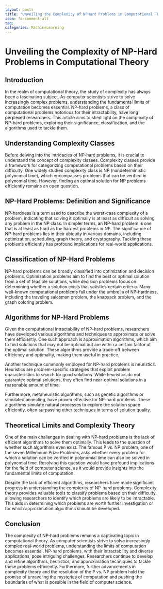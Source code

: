 ```yaml
---
layout: posts
title: "Unveiling the Complexity of NPHard Problems in Computational Theory"
icon: fa-comment-alt
tag:      
categories: MachineLearning
---
```



# Unveiling the Complexity of NP-Hard Problems in Computational Theory

## Introduction

In the realm of computational theory, the study of complexity has always been a fascinating subject. As computer scientists strive to solve increasingly complex problems, understanding the fundamental limits of computation becomes essential. NP-hard problems, a class of computational problems notorious for their intractability, have long perplexed researchers. This article aims to shed light on the complexity of NP-hard problems, exploring their significance, classification, and the algorithms used to tackle them.

## Understanding Complexity Classes

Before delving into the intricacies of NP-hard problems, it is crucial to understand the concept of complexity classes. Complexity classes provide a framework for categorizing computational problems based on their difficulty. One widely studied complexity class is NP (nondeterministic polynomial time), which encompasses problems that can be verified in polynomial time. However, finding an optimal solution for NP problems efficiently remains an open question.

## NP-Hard Problems: Definition and Significance

NP-hardness is a term used to describe the worst-case complexity of a problem, indicating that solving it optimally is at least as difficult as solving any problem in the NP class. In simpler terms, an NP-hard problem is one that is at least as hard as the hardest problems in NP. The significance of NP-hard problems lies in their ubiquity in various domains, including optimization, scheduling, graph theory, and cryptography. Tackling these problems efficiently has profound implications for real-world applications.

## Classification of NP-Hard Problems

NP-hard problems can be broadly classified into optimization and decision problems. Optimization problems aim to find the best or optimal solution from a set of feasible solutions, while decision problems focus on determining whether a solution exists that satisfies certain criteria. Many well-known computational problems fall under the umbrella of NP-hardness, including the traveling salesman problem, the knapsack problem, and the graph coloring problem.

## Algorithms for NP-Hard Problems

Given the computational intractability of NP-hard problems, researchers have developed various algorithms and techniques to approximate or solve them efficiently. One such approach is approximation algorithms, which aim to find solutions that may not be optimal but are within a certain factor of the optimal solution. These algorithms provide a trade-off between efficiency and optimality, making them useful in practice.

Another technique commonly employed for NP-hard problems is heuristics. Heuristics are problem-specific strategies that exploit problem characteristics to search for good solutions. While heuristics do not guarantee optimal solutions, they often find near-optimal solutions in a reasonable amount of time.

Furthermore, metaheuristic algorithms, such as genetic algorithms or simulated annealing, have proven effective for NP-hard problems. These algorithms simulate natural processes to explore the solution space efficiently, often surpassing other techniques in terms of solution quality.

## Theoretical Limits and Complexity Theory

One of the main challenges in dealing with NP-hard problems is the lack of efficient algorithms to solve them optimally. This leads to the question of whether such algorithms even exist. The famous P vs. NP problem, one of the seven Millennium Prize Problems, asks whether every problem for which a solution can be verified in polynomial time can also be solved in polynomial time. Resolving this question would have profound implications for the field of computer science, as it would provide insights into the fundamental limits of computation.

Despite the lack of efficient algorithms, researchers have made significant progress in understanding the complexity of NP-hard problems. Complexity theory provides valuable tools to classify problems based on their difficulty, allowing researchers to identify which problems are likely to be intractable. This aids in determining which problems are worth further investigation or for which approximation algorithms should be developed.

## Conclusion

The complexity of NP-hard problems remains a captivating topic in computational theory. As computer scientists strive to solve increasingly complex real-world problems, understanding the limits of computation becomes essential. NP-hard problems, with their intractability and diverse applications, pose intriguing challenges. Researchers continue to develop and refine algorithms, heuristics, and approximation techniques to tackle these problems efficiently. Furthermore, further advancements in complexity theory and the resolution of the P vs. NP problem hold the promise of unraveling the mysteries of computation and pushing the boundaries of what is possible in the field of computer science.